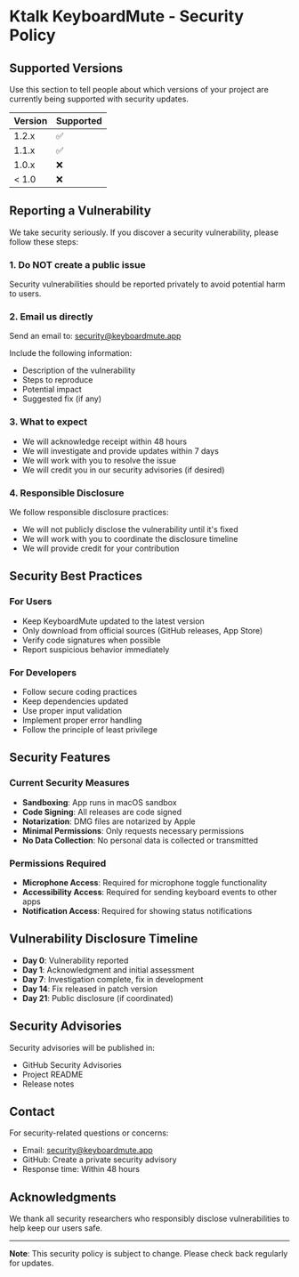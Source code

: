 # Ktalk KeyboardMute - Security Policy

## Supported Versions

Use this section to tell people about which versions of your project are currently being supported with security updates.

| Version | Supported          |
| ------- | ------------------ |
| 1.2.x   | :white_check_mark: |
| 1.1.x   | :white_check_mark: |
| 1.0.x   | :x:                |
| < 1.0   | :x:                |

## Reporting a Vulnerability

We take security seriously. If you discover a security vulnerability, please follow these steps:

### 1. Do NOT create a public issue

Security vulnerabilities should be reported privately to avoid potential harm to users.

### 2. Email us directly

Send an email to: security@keyboardmute.app

Include the following information:
- Description of the vulnerability
- Steps to reproduce
- Potential impact
- Suggested fix (if any)

### 3. What to expect

- We will acknowledge receipt within 48 hours
- We will investigate and provide updates within 7 days
- We will work with you to resolve the issue
- We will credit you in our security advisories (if desired)

### 4. Responsible Disclosure

We follow responsible disclosure practices:
- We will not publicly disclose the vulnerability until it's fixed
- We will work with you to coordinate the disclosure timeline
- We will provide credit for your contribution

## Security Best Practices

### For Users

- Keep KeyboardMute updated to the latest version
- Only download from official sources (GitHub releases, App Store)
- Verify code signatures when possible
- Report suspicious behavior immediately

### For Developers

- Follow secure coding practices
- Keep dependencies updated
- Use proper input validation
- Implement proper error handling
- Follow the principle of least privilege

## Security Features

### Current Security Measures

- **Sandboxing**: App runs in macOS sandbox
- **Code Signing**: All releases are code signed
- **Notarization**: DMG files are notarized by Apple
- **Minimal Permissions**: Only requests necessary permissions
- **No Data Collection**: No personal data is collected or transmitted

### Permissions Required

- **Microphone Access**: Required for microphone toggle functionality
- **Accessibility Access**: Required for sending keyboard events to other apps
- **Notification Access**: Required for showing status notifications

## Vulnerability Disclosure Timeline

- **Day 0**: Vulnerability reported
- **Day 1**: Acknowledgment and initial assessment
- **Day 7**: Investigation complete, fix in development
- **Day 14**: Fix released in patch version
- **Day 21**: Public disclosure (if coordinated)

## Security Advisories

Security advisories will be published in:
- GitHub Security Advisories
- Project README
- Release notes

## Contact

For security-related questions or concerns:
- Email: security@keyboardmute.app
- GitHub: Create a private security advisory
- Response time: Within 48 hours

## Acknowledgments

We thank all security researchers who responsibly disclose vulnerabilities to help keep our users safe.

---

**Note**: This security policy is subject to change. Please check back regularly for updates.
